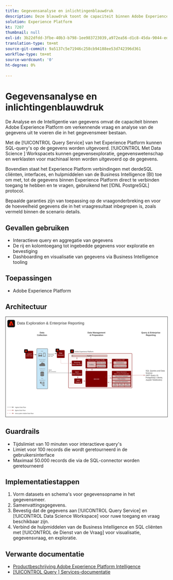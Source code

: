 ```yaml
---
title: Gegevensanalyse en inlichtingenblauwdruk
description: Deze blauwdruk toont de capaciteit binnen Adobe Experience Platform om verkennende vraag en analyse van de gegevens uit te voeren die in het gegevensmeer bestaan.
solution: Experience Platform
kt: 7207
thumbnail: null
exl-id: 3b22dfdd-3fbe-40b3-b798-1ee983723039,a972ea56-d1c8-45da-9044-ed31222a2441
translation-type: tm+mt
source-git-commit: 9a5137c5e71946c258cb94188ee53d742396d361
workflow-type: tm+mt
source-wordcount: '0'
ht-degree: 0%

---
```


# Gegevensanalyse en inlichtingenblauwdruk

De Analyse en de Intelligentie van gegevens omvat de capaciteit binnen Adobe Experience Platform om verkennende vraag en analyse van de gegevens uit te voeren die in het gegevensmeer bestaan.

Met de [!UICONTROL Query Service] van het Experience Platform kunnen SQL-query&#39;s op de gegevens worden uitgevoerd. [!UICONTROL Met Data Science ] Workspacets kunnen gegevensexploratie, gegevenswetenschap en werklasten voor machinaal leren worden uitgevoerd op de gegevens.

Bovendien staat het Experience Platform verbindingen met derdeSQL cliënten, interfaces, en hulpmiddelen van de Business Intelligence (BI) toe om met, tot de gegevens binnen Experience Platform direct te verbinden toegang te hebben en te vragen, gebruikend het [!DNL PostgreSQL] protocol.

Bepaalde garanties zijn van toepassing op de vraagonderbreking en voor de hoeveelheid gegevens die in het vraagresultaat inbegrepen is, zoals vermeld binnen de scenario details.

## Gevallen gebruiken

* Interactieve query en aggregatie van gegevens
* De rij en kolomtoegang tot ingebedde gegevens voor exploratie en bevestiging
* Dashboarding en visualisatie van gegevens via Business Intelligence tooling

## Toepassingen

* Adobe Experience Platform

## Architectuur

<img src="assets/dataexplore.svg" alt="Referentiearchitectuur voor de Enterprise Data Exploration and Reporting Blueprint" style="border:1px solid #4a4a4a" />

## Guardrails

* Tijdslimiet van 10 minuten voor interactieve query&#39;s
* Limiet voor 100 records die wordt geretourneerd in de gebruikersinterface
* Maximaal 50.000 records die via de SQL-connector worden geretourneerd

## Implementatiestappen

1. Vorm datasets en schema&#39;s voor gegevensopname in het gegevensmeer.
1. Samenvattingsgegevens.
1. Bevestig dat de gegevens aan [!UICONTROL Query Service] en [!UICONTROL Data Science Workspace] voor ruwe toegang en vraag beschikbaar zijn.
1. Verbind de hulpmiddelen van de Business Intelligence en SQL cliënten met [!UICONTROL de Dienst van de Vraag] voor visualisatie, gegevensvraag, en exploratie.

## Verwante documentatie

* [Productbeschrijving Adobe Experience Platform Intelligence](https://helpx.adobe.com/legal/product-descriptions/adobe-experience-platform-intelligence---product-description.html)
* [[!UICONTROL Query ] Services-documentatie](https://experienceleague.adobe.com/docs/experience-platform/query/home.html?lang=en)
